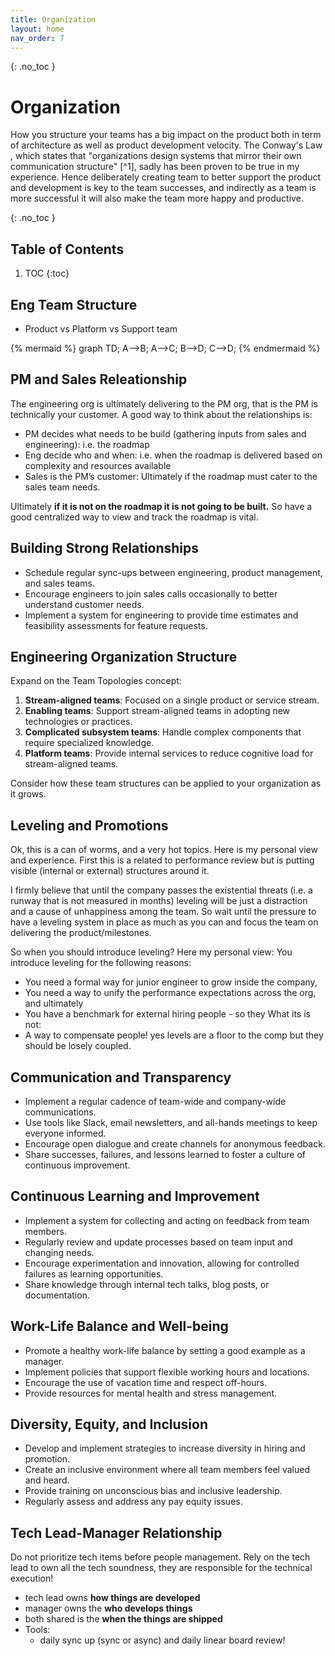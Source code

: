 ```yaml
---
title: Organization
layout: home
nav_order: 7
---
```


{: .no_toc }
# Organization

How you structure your teams has a big impact on the product both in term of architecture as well as product development velocity.
The Conway's Law , which states that "organizations design systems that mirror their own communication structure" [^1], sadly has been proven to be true in my experience. Hence deliberately creating team to better support the product and development is key to the team successes, and indirectly as a team is more successful it will also make the team more happy and productive.


{: .no_toc }
## Table of Contents

1. TOC
{:toc}

## Eng Team Structure

- Product vs Platform vs Support team

{% mermaid %}
graph TD;
    A-->B;
    A-->C;
    B-->D;
    C-->D;
{% endmermaid %}


## PM and Sales Releationship

The engineering org is ultimately delivering to the PM org, that is the PM is technically your customer. A good way to think about the relationships is:

- PM decides what needs to be build (gathering inputs from sales and engineering): i.e. the roadmap  
- Eng decide who and when: i.e. when the roadmap is delivered based on complexity and resources available  
- Sales is the PM’s customer: Ultimately if the roadmap must cater to the sales team needs.

Ultimately **if it is not on the roadmap it is not going to be built.** So have a good centralized way to view and track the roadmap is vital.

## Building Strong Relationships

- Schedule regular sync-ups between engineering, product management, and sales teams.
- Encourage engineers to join sales calls occasionally to better understand customer needs.
- Implement a system for engineering to provide time estimates and feasibility assessments for feature requests.

## Engineering Organization Structure

Expand on the Team Topologies concept:

1. **Stream-aligned teams**: Focused on a single product or service stream.
2. **Enabling teams**: Support stream-aligned teams in adopting new technologies or practices.
3. **Complicated subsystem teams**: Handle complex components that require specialized knowledge.
4. **Platform teams**: Provide internal services to reduce cognitive load for stream-aligned teams.

Consider how these team structures can be applied to your organization as it grows.

## Leveling and Promotions

Ok, this is a can of worms, and a very hot topics. Here is my personal view and experience.
First this is a related to performance review but is putting visible (internal or external) structures around it.

I firmly believe that until the company passes the existential threats (i.e. a runway that is not measured in months) leveling will be just a distraction and a cause of unhappiness among the team. So wait until the pressure to have a leveling system in place as much as you can and focus the team on delivering the product/milestones.

So when you should introduce leveling? Here my personal view:
You introduce leveling for the following reasons:
- You need a formal way for junior engineer to grow inside the company,
- You need a way to unify the performance expectations across the org, and ultimately
- You have a benchmark for external hiring people - so they
What its is not:
- A way to compensate people! yes levels are a floor to the comp but they should be losely coupled.


## Communication and Transparency

- Implement a regular cadence of team-wide and company-wide communications.
- Use tools like Slack, email newsletters, and all-hands meetings to keep everyone informed.
- Encourage open dialogue and create channels for anonymous feedback.
- Share successes, failures, and lessons learned to foster a culture of continuous improvement.

## Continuous Learning and Improvement

- Implement a system for collecting and acting on feedback from team members.
- Regularly review and update processes based on team input and changing needs.
- Encourage experimentation and innovation, allowing for controlled failures as learning opportunities.
- Share knowledge through internal tech talks, blog posts, or documentation.

## Work-Life Balance and Well-being

- Promote a healthy work-life balance by setting a good example as a manager.
- Implement policies that support flexible working hours and locations.
- Encourage the use of vacation time and respect off-hours.
- Provide resources for mental health and stress management.

## Diversity, Equity, and Inclusion

- Develop and implement strategies to increase diversity in hiring and promotion.
- Create an inclusive environment where all team members feel valued and heard.
- Provide training on unconscious bias and inclusive leadership.
- Regularly assess and address any pay equity issues.

## Tech Lead-Manager Relationship

Do not prioritize tech items before people management. Rely on the tech lead to own all the tech soundness, they are responsible for the technical execution\!

* tech lead owns **how things are developed**  
* manager owns the **who develops things**  
* both shared is the **when the things are shipped**  
* Tools:  
  * daily sync up (sync or async) and daily linear board review\!